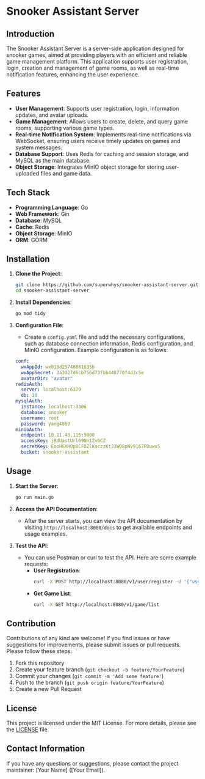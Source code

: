 # Snooker Assistant Server

## Introduction
The Snooker Assistant Server is a server-side application designed for snooker games, aimed at providing players with an efficient and reliable game management platform. This application supports user registration, login, creation and management of game rooms, as well as real-time notification features, enhancing the user experience.

## Features
- **User Management**: Supports user registration, login, information updates, and avatar uploads.
- **Game Management**: Allows users to create, delete, and query game rooms, supporting various game types.
- **Real-time Notification System**: Implements real-time notifications via WebSocket, ensuring users receive timely updates on games and system messages.
- **Database Support**: Uses Redis for caching and session storage, and MySQL as the main database.
- **Object Storage**: Integrates MinIO object storage for storing user-uploaded files and game data.

## Tech Stack
- **Programming Language**: Go
- **Web Framework**: Gin
- **Database**: MySQL
- **Cache**: Redis
- **Object Storage**: MinIO
- **ORM**: GORM

## Installation
1. **Clone the Project**:
   ```bash
   git clone https://github.com/superwhys/snooker-assistant-server.git
   cd snooker-assistant-server
   ```

2. **Install Dependencies**:
   ```bash
   go mod tidy
   ```

3. **Configuration File**:
   - Create a `config.yaml` file and add the necessary configurations, such as database connection information, Redis configuration, and MinIO configuration. Example configuration is as follows:
   ```yaml:content/config.yaml
   conf:
     wxAppId: wx018d25746881635b
     wxAppSecret: 3a3027d6cb756d73fbb448770f4d3c5e
     avatarDir: "avatar"
   redisAuth:
     server: localhost:6379
     db: 10
   mysqlAuth:
     instance: localhost:3306
     database: snooker
     username: root
     password: yang4869
   minioAuth:
     endpoint: 10.11.43.115:9000 
     accessKey: jRdUastUrl69Nn1Zv6CZ 
     secretKey: EooHGXHOp8CFDZlKoczzKtJ3WO8pNv9167PDuwx5
     bucket: snooker-assistant
   ```

## Usage
1. **Start the Server**:
   ```bash
   go run main.go
   ```

2. **Access the API Documentation**:
   - After the server starts, you can view the API documentation by visiting `http://localhost:8080/docs` to get available endpoints and usage examples.

3. **Test the API**:
   - You can use Postman or curl to test the API. Here are some example requests:
     - **User Registration**:
       ```bash
       curl -X POST http://localhost:8080/v1/user/register -d '{"username": "testuser", "password": "password123"}' -H "Content-Type: application/json"
       ```
     - **Get Game List**:
       ```bash
       curl -X GET http://localhost:8080/v1/game/list
       ```

## Contribution
Contributions of any kind are welcome! If you find issues or have suggestions for improvements, please submit issues or pull requests. Please follow these steps:
1. Fork this repository
2. Create your feature branch (`git checkout -b feature/YourFeature`)
3. Commit your changes (`git commit -m 'Add some feature'`)
4. Push to the branch (`git push origin feature/YourFeature`)
5. Create a new Pull Request

## License
This project is licensed under the MIT License. For more details, please see the [LICENSE](LICENSE) file.

## Contact Information
If you have any questions or suggestions, please contact the project maintainer: [Your Name] ([Your Email]).
